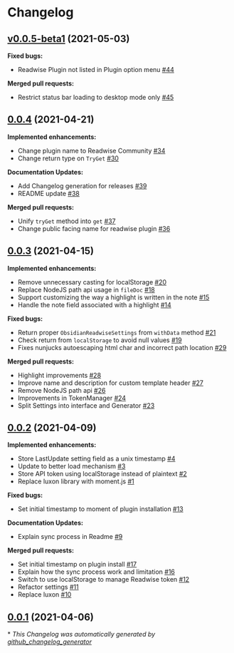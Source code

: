 # Changelog

## [v0.0.5-beta1](https://github.com/renehernandez/obsidian-readwise/tree/v0.0.5-beta1) (2021-05-03)

**Fixed bugs:**

- Readwise Plugin not listed in Plugin option menu [\#44](https://github.com/renehernandez/obsidian-readwise/issues/44)

**Merged pull requests:**

- Restrict status bar loading to desktop mode only [\#45](https://github.com/renehernandez/obsidian-readwise/pull/45)

## [0.0.4](https://github.com/renehernandez/obsidian-readwise/tree/0.0.4) (2021-04-21)

**Implemented enhancements:**

- Change plugin name to Readwise Community [\#34](https://github.com/renehernandez/obsidian-readwise/issues/34)
- Change return type on `TryGet` [\#30](https://github.com/renehernandez/obsidian-readwise/issues/30)

**Documentation Updates:**

- Add Changelog generation for releases [\#39](https://github.com/renehernandez/obsidian-readwise/pull/39)
- README update [\#38](https://github.com/renehernandez/obsidian-readwise/pull/38)

**Merged pull requests:**

- Unify `tryGet` method into `get` [\#37](https://github.com/renehernandez/obsidian-readwise/pull/37)
- Change public facing name for readwise plugin [\#36](https://github.com/renehernandez/obsidian-readwise/pull/36)

## [0.0.3](https://github.com/renehernandez/obsidian-readwise/tree/0.0.3) (2021-04-15)

**Implemented enhancements:**

- Remove unnecessary casting for localStorage [\#20](https://github.com/renehernandez/obsidian-readwise/issues/20)
- Replace NodeJS path api usage in `fileDoc` [\#18](https://github.com/renehernandez/obsidian-readwise/issues/18)
- Support customizing the way a highlight is written in the note [\#15](https://github.com/renehernandez/obsidian-readwise/issues/15)
- Handle the note field associated with a highlight [\#14](https://github.com/renehernandez/obsidian-readwise/issues/14)

**Fixed bugs:**

- Return proper `ObsidianReadwiseSettings` from `withData` method [\#21](https://github.com/renehernandez/obsidian-readwise/issues/21)
- Check return from `localStorage` to avoid null values [\#19](https://github.com/renehernandez/obsidian-readwise/issues/19)
- Fixes nunjucks autoescaping html char and incorrect path location [\#29](https://github.com/renehernandez/obsidian-readwise/pull/29)

**Merged pull requests:**

- Highlight improvements [\#28](https://github.com/renehernandez/obsidian-readwise/pull/28)
- Improve name and description for custom template header [\#27](https://github.com/renehernandez/obsidian-readwise/pull/27)
- Remove NodeJS path api [\#26](https://github.com/renehernandez/obsidian-readwise/pull/26)
- Improvements in TokenManager [\#24](https://github.com/renehernandez/obsidian-readwise/pull/24)
- Split Settings into interface and Generator [\#23](https://github.com/renehernandez/obsidian-readwise/pull/23)

## [0.0.2](https://github.com/renehernandez/obsidian-readwise/tree/0.0.2) (2021-04-09)

**Implemented enhancements:**

- Store LastUpdate setting field as a unix timestamp [\#4](https://github.com/renehernandez/obsidian-readwise/issues/4)
- Update to better load mechanism [\#3](https://github.com/renehernandez/obsidian-readwise/issues/3)
- Store API token using localStorage instead of plaintext [\#2](https://github.com/renehernandez/obsidian-readwise/issues/2)
- Replace luxon library with moment.js [\#1](https://github.com/renehernandez/obsidian-readwise/issues/1)

**Fixed bugs:**

- Set initial timestamp to moment of plugin installation [\#13](https://github.com/renehernandez/obsidian-readwise/issues/13)

**Documentation Updates:**

- Explain sync process in Readme [\#9](https://github.com/renehernandez/obsidian-readwise/issues/9)

**Merged pull requests:**

- Set initial timestamp on plugin install [\#17](https://github.com/renehernandez/obsidian-readwise/pull/17)
- Explain how the sync process work and limitation [\#16](https://github.com/renehernandez/obsidian-readwise/pull/16)
- Switch to use localStorage to manage Readwise token [\#12](https://github.com/renehernandez/obsidian-readwise/pull/12)
- Refactor settings [\#11](https://github.com/renehernandez/obsidian-readwise/pull/11)
- Replace luxon [\#10](https://github.com/renehernandez/obsidian-readwise/pull/10)

## [0.0.1](https://github.com/renehernandez/obsidian-readwise/tree/0.0.1) (2021-04-06)



\* *This Changelog was automatically generated by [github_changelog_generator](https://github.com/github-changelog-generator/github-changelog-generator)*
